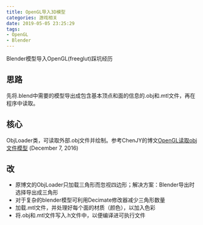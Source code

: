 ```yaml
---
title: OpenGL导入3D模型
categories: 游戏相关
date: 2019-05-05 23:25:29
tags:
- OpenGL
- Blender
---
```


Blender模型导入OpenGL(freeglut)踩坑经历

<!-- more -->

## 思路

先将.blend中需要的模型导出成包含基本顶点和面的信息的.obj和.mtl文件，再在程序中读取。

## 核心

ObjLoader类，可读取外部.obj文件并绘制。参考ChenJY的博文[OpenGL读取obj文件模型](https://chenjiayang.me/2016/12/07/OpenGL/) (December 7, 2016)

## 改

- 原博文的ObjLoader只加载三角形而忽视四边形；解决方案：Blender导出时选择导出成三角形
- 对于复杂的blender模型可利用Decimate修改器减少三角形数量
- 加载.mtl文件，并处理好每个面的材质（颜色），以加入色彩
- 将.obj和.mtl文件写入.h文件中，以便编译进可执行文件

